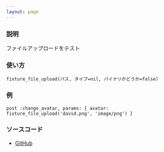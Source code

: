 ```yaml
---
layout: page
---
```


### 説明

ファイルアップロードをテスト

### 使い方

    fixture_file_upload(パス, タイプ=nil, バイナリかどうか=false)

### 例

    post :change_avatar, params: { avatar: fixture_file_upload('david.png', 'image/png') }

### ソースコード

- [GitHub](https://github.com/rails/rails/blob/984c3ef2775781d47efa9f541ce570daa2434a80/actionpack/lib/action_dispatch/testing/test_process.rb#L19)
